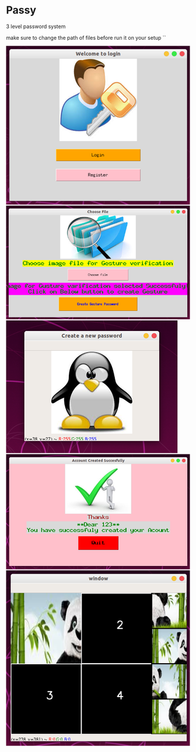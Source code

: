 # Passy
3 level password system

make sure to change the path of files before run it on your setup
``

![alt text](https://github.com/udaram/Passy/blob/master/Project-view/Screenshot%20from%202020-02-04%2019-27-57.png)
![alt text](https://github.com/udaram/Passy/blob/master/Project-view/Screenshot%20from%202020-02-04%2019-28-50.png)
![alt text](https://github.com/udaram/Passy/blob/master/Project-view/Screenshot%20from%202020-02-04%2019-29-04.png)
![alt text](https://github.com/udaram/Passy/blob/master/Project-view/Screenshot%20from%202020-02-04%2019-29-33.png)
![alt text](https://github.com/udaram/Passy/blob/master/Project-view/Screenshot%20from%202020-02-04%2019-30-09.png)
